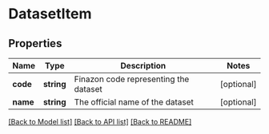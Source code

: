 # DatasetItem

## Properties
Name | Type | Description | Notes
------------ | ------------- | ------------- | -------------
**code** | **string** | Finazon code representing the dataset | [optional] 
**name** | **string** | The official name of the dataset | [optional] 

[[Back to Model list]](../../README.md#documentation-for-models) [[Back to API list]](../../README.md#documentation-for-api-endpoints) [[Back to README]](../../README.md)

